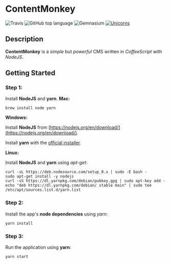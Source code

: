 # ContentMonkey
![Travis](https://img.shields.io/travis/contentmonkey/contentmonkey.svg?style=flat-square)
![GitHub top language](https://img.shields.io/github/languages/top/contentmonkey/contentmonkey.svg?style=flat-square&colorB=green)
![Gemnasium](https://img.shields.io/gemnasium/contentmonkey/contentmonkey.svg?style=flat-square)
[![Unicorns](https://img.shields.io/badge/unicorn-approved-ff69b4.svg?style=flat-square)](https://www.youtube.com/watch?v=9auOCbH5Ns4?autoplay=true)
## Description
**ContentMonkey** is a _simple_ but _powerful_ CMS written in _CoffeeScript_ with _NodeJS_.
## Getting Started
### Step 1:
Install **NodeJS** and **yarn**.
**Mac:**

```
brew install node yarn
```
**Windows:**

Install **NodeJS** from [https://nodejs.org/en/download/](https://nodejs.org/en/download/).

Install **yarn** with the [official installer](https://yarnpkg.com/latest.msi).

**Linux:**

Install **NodeJS** and **yarn** using _apt-get_:
```
curl -sL https://deb.nodesource.com/setup_8.x | sudo -E bash -
sudo apt-get install -y nodejs
curl -sS https://dl.yarnpkg.com/debian/pubkey.gpg | sudo apt-key add -
echo "deb https://dl.yarnpkg.com/debian/ stable main" | sudo tee /etc/apt/sources.list.d/yarn.list
```
### Step 2:
Install the app's **node dependencies** using _yarn_:
```
yarn install
```
### Step 3:
Run the application using **yarn**:
```
yarn start
```
